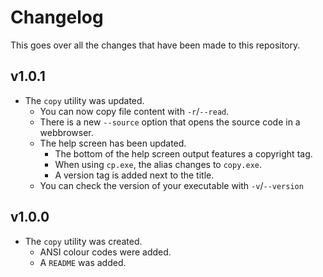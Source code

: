 # Changelog

This goes over all the changes that have been made to this repository.

<h2 title="Released March 1st, 2025">v1.0.1</h2>

* The `copy` utility was updated.
    * You can now copy file content with `-r`/`--read`.
    * There is a new `--source` option that opens the source code in a webbrowser.
    * The help screen has been updated.
        * The bottom of the help screen output features a copyright tag.
        * When using `cp.exe`, the alias changes to `copy.exe`.
        * A version tag is added next to the title.
    * You can check the version of your executable with `-v`/`--version`

<h2 title="Released March 1st, 2025">v1.0.0</h2>

* The `copy` utility was created.
    * ANSI colour codes were added.
    * A `README` was added.